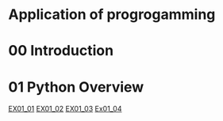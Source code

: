 # Application of progrogamming

# 00 Introduction

# 01 Python Overview
[EX01_01](EX01_01_加法器ipynb.ipynb)
[EX01_02](EX01_02_BMI計算.ipynb)
[EX01_03](EX01_03_Rock_Paper_Scissors.ipynb)
[Ex01_04](EX01_04_終極密碼.ipynb)
